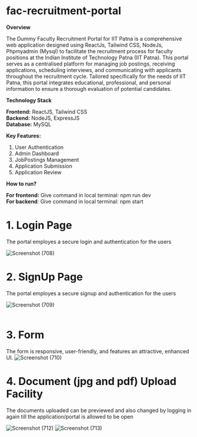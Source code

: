 # **fac-recruitment-portal**

**Overview** <br/>

The Dummy Faculty Recruitment Portal for IIT Patna is a comprehensive web application designed using ReactJs, Tailwind CSS, NodeJs, Phpmyadmin (Mysql) to facilitate the recruitment process for faculty positions at the Indian Institute of Technology Patna (IIT Patna). This portal serves as a centralised platform for managing job postings, receiving applications, scheduling interviews, and communicating with applicants throughout the recruitment cycle. Tailored specifically for the needs of IIT Patna, this portal integrates educational, professional, and personal information to ensure a thorough evaluation of potential candidates.

**Technology Stack** <br/>

**Frontend:** ReactJS, Tailwind CSS <br/>
**Backend:** NodeJS, ExpressJS <br/>
**Database:** MySQL <br/>

**Key Features:** <br/>

1. User Authentication
2. Admin Dashboard
3. JobPostings Management
4. Application Submission
5. Application Review

**How to run?** <br/>

**For frontend:** Give command in local terminal: npm run dev <br/>
**For backend**: Give command in local terminal: npm start <br/>

# 1. Login Page <br/>
The portal employes a secure login and authentication for the users

![Screenshot (708)](https://github.com/user-attachments/assets/443d1e55-1561-4db8-bb11-07b6f1985150)
<br/>
# 2. SignUp Page <br/>
The portal employes a secure signup and authentication for the users

![Screenshot (709)](https://github.com/user-attachments/assets/ad97c9dc-cf3c-4f5f-b7d5-1bcdf8fa6f5d)
<br/>
<br/>
# 3. Form <br/>
The form is responsive, user-friendly, and features an attractive, enhanced UI.
![Screenshot (710)](https://github.com/user-attachments/assets/ca590c03-c7d5-4ecc-b654-c472a0ed08ba)
<br/>

# 4. Document (jpg and pdf) Upload Facility <br/>
The documents uploaded can be previewed and also changed by logging in again till the application/portal is allowed to be open

![Screenshot (712)](https://github.com/user-attachments/assets/29183590-51e8-4d8a-a28c-b555843baa61)
![Screenshot (713)](https://github.com/user-attachments/assets/f18a9426-b1c2-435a-8e68-62c0e26c24f0)
<br/>


